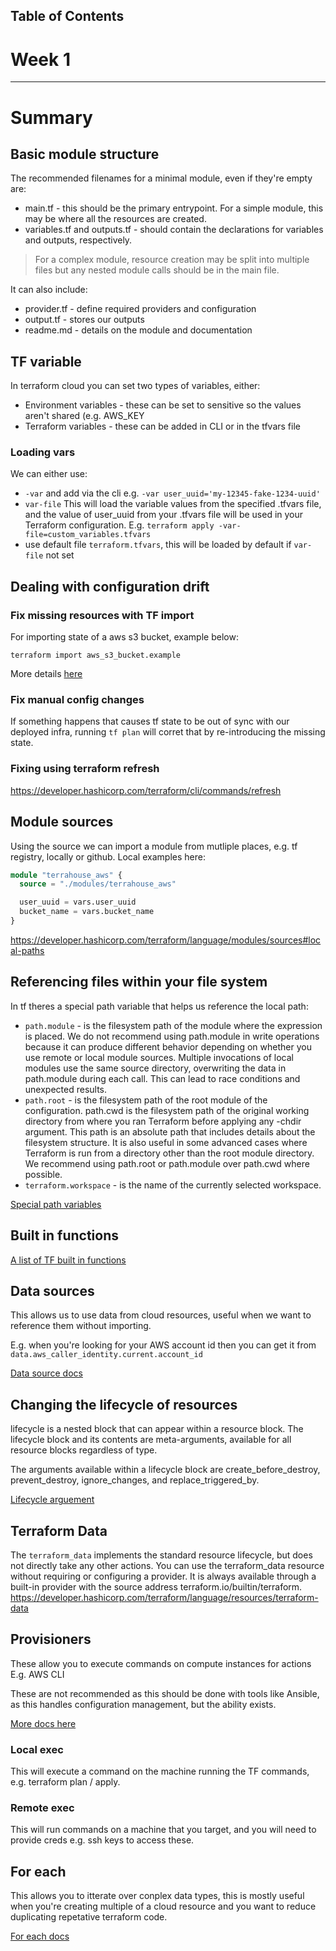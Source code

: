 <!-- Table of Contents -->
## Table of Contents


<!-- Terraform Beginner Bootcamp 2023 -->

# Week 1

---

# Summary

## Basic module structure 

The recommended filenames for a minimal module, even if they're empty are:

- main.tf - this should be the primary entrypoint. For a simple module, this may be where all the resources are created. 
- variables.tf and outputs.tf - should contain the declarations for variables and outputs, respectively.

> For a complex module, resource creation may be split into multiple files but any nested module calls should be in the main file.

It can also include: 

- provider.tf - define required providers and configuration
- output.tf - stores our outputs
- readme.md - details on the module and documentation

## TF variable

In terraform cloud you can set two types of variables, either:
- Environment variables - these can be set to sensitive so the values aren't shared (e.g. AWS_KEY
- Terraform variables - these can be added in CLI or in the tfvars file

### Loading vars

We can either use:

- `-var` and add via the cli e.g. `-var user_uuid='my-12345-fake-1234-uuid'` 
- `var-file` This will load the variable values from the specified .tfvars file, and the value of user_uuid from your .tfvars file will be used in your Terraform configuration. E.g. `terraform apply -var-file=custom_variables.tfvars`
- use default file `terraform.tfvars`, this will be loaded by default if `var-file` not set

## Dealing with configuration drift

### Fix missing resources with TF import 

For importing state of a aws s3 bucket, example below: 
```
terraform import aws_s3_bucket.example
```

More details [here](https://developer.hashicorp.com/terraform/cli/import)

### Fix manual config changes

If something happens that causes tf state to be out of sync with our deployed infra, running `tf plan` will corret that by re-introducing the missing state.

### Fixing using terraform refresh

https://developer.hashicorp.com/terraform/cli/commands/refresh


## Module sources 

Using the source we can import a module from mutliple places, e.g. tf registry, locally or github. Local examples here:

```tf
module "terrahouse_aws" {
  source = "./modules/terrahouse_aws"

  user_uuid = vars.user_uuid
  bucket_name = vars.bucket_name
}
```

https://developer.hashicorp.com/terraform/language/modules/sources#local-paths


## Referencing files within your file system

In tf theres a special path variable that helps us reference the local path:

- `path.module` - is the filesystem path of the module where the expression is placed. We do not recommend using path.module in write operations because it can produce different behavior depending on whether you use remote or local module sources. Multiple invocations of local modules use the same source directory, overwriting the data in path.module during each call. This can lead to race conditions and unexpected results.
- `path.root` - is the filesystem path of the root module of the configuration.
path.cwd is the filesystem path of the original working directory from where you ran Terraform before applying any -chdir argument. This path is an absolute path that includes details about the filesystem structure. It is also useful in some advanced cases where Terraform is run from a directory other than the root module directory. We recommend using path.root or path.module over path.cwd where possible.
- `terraform.workspace` - is the name of the currently selected workspace.

[Special path variables](https://registry.terraform.io/providers/hashicorp/aws/latest/docs/resources/s3_bucket_website_configuration)

## Built in functions 

[A list of TF built in functions](https://developer.hashicorp.com/terraform/language/functions)

## Data sources

This allows us to use data from cloud resources, useful when we want to reference them without importing.

E.g. when you're looking for your AWS account id then you can get it from `data.aws_caller_identity.current.account_id`

[Data source docs](https://developer.hashicorp.com/terraform/language/data-sources)

## Changing the lifecycle of resources

lifecycle is a nested block that can appear within a resource block. The lifecycle block and its contents are meta-arguments, available for all resource blocks regardless of type.

The arguments available within a lifecycle block are create_before_destroy, prevent_destroy, ignore_changes, and replace_triggered_by.

[Lifecycle arguement](https://developer.hashicorp.com/terraform/language/meta-arguments/lifecycle)

## Terraform Data

The `terraform_data` implements the standard resource lifecycle, but does not directly take any other actions. You can use the terraform_data resource without requiring or configuring a provider. It is always available through a built-in provider with the source address terraform.io/builtin/terraform. https://developer.hashicorp.com/terraform/language/resources/terraform-data

## Provisioners

These allow you to execute commands on compute instances for actions E.g. AWS CLI

These are not recommended as this should be done with tools like Ansible, as this handles configuration management, but the ability exists.

[More docs here](https://developer.hashicorp.com/terraform/language/resources/provisioners/syntax)

### Local exec

This will execute a command on the machine running the TF commands, e.g. terraform plan / apply. 

### Remote exec

This will run commands on a machine that you target, and you will need to provide creds e.g. ssh keys to access these.

## For each

This allows you to itterate over conplex data types, this is mostly useful when you're creating multiple of a cloud resource and you want to reduce duplicating repetative terraform code.

[For each docs](https://developer.hashicorp.com/terraform/language/meta-arguments/for_each)